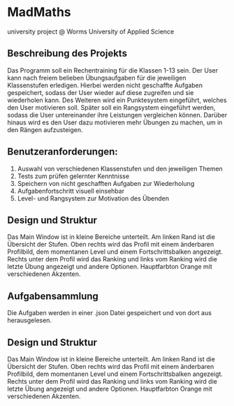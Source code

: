 # MadMaths
university project @ Worms University of Applied Science

## Beschreibung des Projekts
Das Programm soll ein Rechentraining für die Klassen 1-13 sein. Der User kann nach freiem belieben Übungsaufgaben für die jeweiligen Klassenstufen erledigen. Hierbei werden nicht geschaffte Aufgaben gespeichert, sodass der User wieder auf diese zugreifen und sie wiederholen kann. Des Weiteren wird ein Punktesystem eingeführt, welches den User motivieren soll.
Später soll ein Rangsystem eingeführt werden, sodass die User untereinander ihre Leistungen vergleichen können. Darüber hinaus wird es den User dazu motivieren mehr Übungen zu machen, um in den Rängen aufzusteigen.

## Benutzeranforderungen:
1.	Auswahl von verschiedenen Klassenstufen und den jeweiligen Themen
2.	Tests zum prüfen gelernter Kenntnisse
3.	Speichern von nicht geschafften Aufgaben zur Wiederholung
4.	Aufgabenfortschritt visuell einsehbar
5.	Level- und Rangsystem zur Motivation des Übenden

## Design und Struktur
Das Main Window ist in kleine Bereiche unterteilt.
Am linken Rand ist die Übersicht der Stufen. Oben rechts wird das Profil mit einem änderbaren Profilbild, dem momentanen Level und einem Fortschrittsbalken angezeigt. Rechts unter dem Profil wird das Ranking und links vom Ranking wird die letzte Übung angezeigt und andere Optionen.
Hauptfarbton Orange mit verschiedenen Akzenten.

## Aufgabensammlung
Die Aufgaben werden in einer .json Datei gespeichert und von dort aus herausgelesen.

## Design und Struktur
Das Main Window ist in kleine Bereiche unterteilt. 
Am linken Rand ist die Übersicht der Stufen. Oben rechts wird das Profil mit einem änderbaren Profilbild, dem momentanen Level und einem Fortschrittsbalken angezeigt. Rechts unter dem Profil wird das Ranking und links vom Ranking wird die letzte Übung angezeigt und andere Optionen.
Hauptfarbton Orange mit verschiedenen Akzenten.

